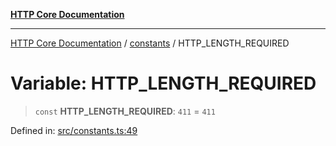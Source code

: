 [**HTTP Core Documentation**](../../README.md)

***

[HTTP Core Documentation](../../README.md) / [constants](../README.md) / HTTP\_LENGTH\_REQUIRED

# Variable: HTTP\_LENGTH\_REQUIRED

> `const` **HTTP\_LENGTH\_REQUIRED**: `411` = `411`

Defined in: [src/constants.ts:49](https://github.com/stonemjs/http-core/blob/38177eda1505fdb30323b11ec31ef2a0f0840267/src/constants.ts#L49)
